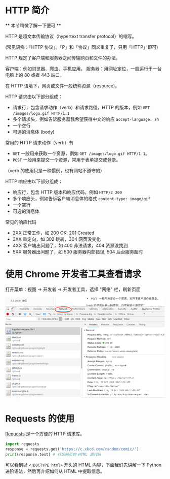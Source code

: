 # HTTP 简介

** 本节稍微了解一下便可 **

HTTP 是超文本传输协议（hypertext transfer protocol）的缩写。

(常见语病：「HTTP 协议」。「P」和「协议」同义重复了，只用「HTTP」即可)

HTTP 规定了客户端和服务器之间传输网页和文件的办法。

客户端：例如浏览器、爬虫、手机应用。
服务器：用网址定位，一般运行于一台电脑上的 80 或者 443 端口。

在 HTTP 语境下，网页或文件一般统称资源（resource)。

HTTP 请求由以下部分组成：

- 请求行，包含请求动作（verb）和请求路径，HTTP 的版本，例如 `GET /images/logo.gif HTTP/1.1`
- 多个请求头，例如告诉服务器我希望获得中文的响应 `accept-language: zh`
- 一个空行
- 可选的消息体 (body)

常用的 HTTP 请求动作（verb）有

- `GET` 一般用来获取一个资源，例如 `GET /images/logo.gif HTTP/1.1`。
- `POST` 一般用来提交一个资源，常用于表单提交或登录。

（verb 的使用只是一种惯例，也有网站不遵守的）

HTTP 响应由以下部分组成：

- 响应行，包含 HTTP 版本和响应代码，例如 `HTTP/2 200`
- 多个响应头，例如告诉客户端消息体的格式 `content-type: image/gif`
- 一个空行
- 可选的消息体

常见的响应代码

- 2XX 正常工作，如 200 OK, 201 Created
- 3XX 重定向，如 302 跳转，304 网页没变化
- 4XX 客户端出问题了，如 400 非法请求，404 资源没找到
- 5XX 服务器出问题了，如 500 服务器内部错误, 504 后台服务超时

# 使用 Chrome 开发者工具查看请求

打开菜单：视图 -> 开发者 -> 开发者工具，选择 "网络" 栏，刷新页面

![](./inspect.png)

# Requests 的使用

[Requests](http://docs.python-requests.org/en/master/) 是一个方便的 HTTP 请求库。

```python
import requests
response = requests.get('https://c.xkcd.com/random/comic/')
print(response.text) # 打印网页的 HTML 源代码
```

可以看到以 `<!DOCTYPE html>` 开头的 HTML 内容，下面我们先讲解一下 Python 进阶语法，然后再介绍如何从 HTML 中提取信息。
